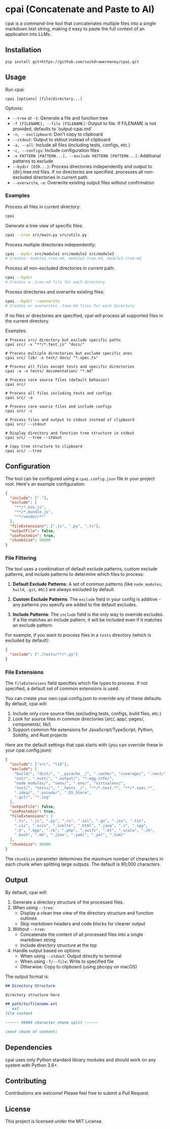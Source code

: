 # cpai (Concatenate and Paste to AI)

cpai is a command-line tool that concatenates multiple files into a single markdown text string, making it easy to paste the full context of an application into LLMs.

## Installation

   ```
   pip install git+https://github.com/sockdrawermoney/cpai.git
   ```

## Usage

Run cpai:

```
cpai [options] [file|directory...]
```

Options:
- `--tree` or `-t`: Generate a file and function tree
- `-f [FILENAME], --file [FILENAME]`: Output to file. If FILENAME is not provided, defaults to 'output-cpai.md'
- `-n, --noclipboard`: Don't copy to clipboard
- `--stdout`: Output to stdout instead of clipboard
- `-a, --all`: Include all files (including tests, configs, etc.)
- `-c, --configs`: Include configuration files
- `-x PATTERN [PATTERN...], --exclude PATTERN [PATTERN...]`: Additional patterns to exclude
- `--bydir [DIR...]`: Process directories independently and output to {dir}.tree.md files. If no directories are specified, processes all non-excluded directories in current path.
- `--overwrite`, `-o`: Overwrite existing output files without confirmation

### Examples

Process all files in current directory:
```bash
cpai
```

Generate a tree view of specific files:
```bash
cpai --tree src/main.py src/utils.py
```

Process multiple directories independently:
```bash
cpai --bydir src/module1 src/module2 src/module3
# Creates: module1.tree.md, module2.tree.md, module3.tree.md
```

Process all non-excluded directories in current path:
```bash
cpai --bydir
# Creates a .tree.md file for each directory
```

Process directories and overwrite existing files:
```bash
cpai --bydir --overwrite
# Creates or overwrites .tree.md files for each directory
```

If no files or directories are specified, cpai will process all supported files in the current directory.

Examples:
```
# Process src/ directory but exclude specific paths
cpai src/ -x "**/*.test.js" "docs/"

# Process multiple directories but exclude specific ones
cpai src/ lib/ -x test/ docs/ "*.spec.ts"

# Process all files except tests and specific directories
cpai -a -x tests/ documentation/ "*.md"

# Process core source files (default behavior)
cpai src/

# Process all files including tests and configs
cpai src/ -a

# Process core source files and include configs
cpai src/ -c

# Process files and output to stdout instead of clipboard
cpai src/ --stdout

# Display directory and function tree structure in stdout
cpai src/ --tree --stdout

# Copy tree structure to clipboard
cpai src/ --tree
```

## Configuration

The tool can be configured using a `cpai.config.json` file in your project root. Here's an example configuration:

```json
{
  "include": ["."],
  "exclude": [
    "**/*.min.js",
    "**/*.bundle.js",
    "**/vendor/**"
  ],
  "fileExtensions": [".js", ".py", ".ts"],
  "outputFile": false,
  "usePastebin": true,
  "chunkSize": 90000
}
```

### File Filtering

The tool uses a combination of default exclude patterns, custom exclude patterns, and include patterns to determine which files to process:

1. **Default Exclude Patterns**: A set of common patterns (like `node_modules`, `build`, `.git`, etc.) are always excluded by default.

2. **Custom Exclude Patterns**: The `exclude` field in your config is additive - any patterns you specify are added to the default excludes.

3. **Include Patterns**: The `include` field is the only way to override excludes. If a file matches an include pattern, it will be included even if it matches an exclude pattern.

For example, if you want to process files in a `tests` directory (which is excluded by default):

```json
{
  "include": ["./tests/**/*.py"]
}
```

### File Extensions

The `fileExtensions` field specifies which file types to process. If not specified, a default set of common extensions is used.

You can create your own cpai.config.json to override any of these defaults. By default, cpai will:
1. Include only core source files (excluding tests, configs, build files, etc.)
2. Look for source files in common directories (src/, app/, pages/, components/, lib/)
3. Support common file extensions for JavaScript/TypeScript, Python, Solidity, and Rust projects

Here are the default settings that cpai starts with (you can override these in your cpai.config.json):

```json
{
  "include": ["src", "lib"],
  "exclude": [
    "build/", "dist/", "__pycache__/", ".cache/", "coverage/", ".next/",
    "out/", ".nuxt/", ".output/", "*.egg-info/",
    "node_modules/", "venv/", ".env/", "virtualenv/",
    "test/", "tests/", "__tests__/", "**/*.test.*", "**/*.spec.*",
    ".idea/", ".vscode/", ".DS_Store",
    ".git/", "*.log"
  ],
  "outputFile": false,
  "usePastebin": true,
  "fileExtensions": [
    ".ts", ".js", ".py", ".rs", ".sol", ".go", ".jsx", ".tsx",
    ".css", ".scss", ".svelte", ".html", ".java", ".c", ".cpp",
    ".h", ".hpp", ".rb", ".php", ".swift", ".kt", ".scala", ".sh",
    ".bash", ".md", ".json", ".yaml", ".yml", ".toml"
  ],
  "chunkSize": 90000
}
```

The `chunkSize` parameter determines the maximum number of characters in each chunk when splitting large outputs. The default is 90,000 characters.

## Output

By default, cpai will:
1. Generate a directory structure of the processed files.
2. When using `--tree`:
   - Display a clean tree view of the directory structure and function outlines
   - Skip markdown headers and code blocks for cleaner output
3. Without `--tree`:
   - Concatenate the content of all processed files into a single markdown string
   - Include directory structure at the top
4. Handle output based on options:
   - When using `--stdout`: Output directly to terminal
   - When using `-f/--file`: Write to specified file
   - Otherwise: Copy to clipboard (using pbcopy on macOS)

The output format is:

```markdown
## Directory Structure

directory structure here

## path/to/filename.ext
```ext
file content

------ 90000 character chunk split ------

(next chunk of content)
```

## Dependencies

cpai uses only Python standard library modules and should work on any system with Python 3.6+.

## Contributing

Contributions are welcome! Please feel free to submit a Pull Request.

## License

This project is licensed under the MIT License.
